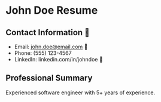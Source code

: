 # John Doe Resume

## Contact Information 📧

- Email: <john.doe@email.com> 📱
- Phone: (555) 123-4567
- LinkedIn: linkedin.com/in/johndoe 🚀

## Professional Summary

Experienced software engineer with 5+ years of experience.
